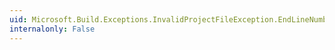 ```yaml
---
uid: Microsoft.Build.Exceptions.InvalidProjectFileException.EndLineNumber
internalonly: False
---
```

